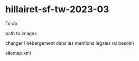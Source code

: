 # hillairet-sf-tw-2023-03

To do

path to images

changer l'hébergement dans les mentions légales (si besoin)

sitemap.xml
